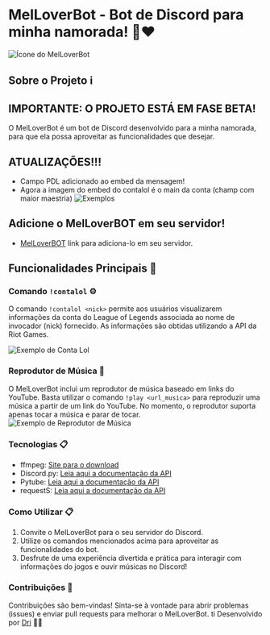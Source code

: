 # MelLoverBot - Bot de Discord para minha namorada! 🤖❤️

![Ícone do MelLoverBot](https://images2.imgbox.com/25/2b/RAG4qLwk_o.jpg)

## Sobre o Projeto ℹ️
## IMPORTANTE: O PROJETO ESTÁ EM FASE BETA!

O MelLoverBot é um bot de Discord desenvolvido para a minha namorada, para que ela possa aproveitar as funcionalidades que desejar.

## ATUALIZAÇÕES!!!
- Campo PDL adicionado ao embed da mensagem!
- Agora a imagem do embed do contalol é o main da conta (champ com maior maestria)
![Exemplos](https://images2.imgbox.com/a0/87/Hns9PTn5_o.png)

## Adicione o MelLoverBOT em seu servidor!
- [MelLoverBOT](https://discord.com/oauth2/authorize?client_id=1069130540306935858&scope=bot&permissions=8) link para adiciona-lo em seu servidor.

## Funcionalidades Principais 🚀

### Comando `!contalol` ⚙️

O comando `!contalol <nick>` permite aos usuários visualizarem informações da conta do League of Legends associada ao nome de invocador (nick) fornecido. As informações são obtidas utilizando a API da Riot Games.

![Exemplo de Conta Lol ](https://images2.imgbox.com/96/87/op0jcuxN_o.png)

### Reprodutor de Música 🎵

O MelLoverBot inclui um reprodutor de música baseado em links do YouTube. Basta utilizar o comando `!play <url_musica>` para reproduzir uma música a partir de um link do YouTube. No momento, o reprodutor suporta apenas tocar a música e parar de tocar.
![Exemplo de Reprodutor de Música](https://images2.imgbox.com/1c/9e/7N4fFpox_o.png)

### Tecnologias 📋
- ffmpeg: [Site para o download](https://ffmpeg.org/)
- Discord.py: [Leia aqui a documentação da API](https://discordpy.readthedocs.io/en/stable/)
- Pytube: [Leia aqui a documentação da API](https://pytube.io/en/latest/)
- requestS: [Leia aqui a documentação da API](https://pypi.org/project/requests/)
  
### Como Utilizar 📋
1. Convite o MelLoverBot para o seu servidor do Discord.
2. Utilize os comandos mencionados acima para aproveitar as funcionalidades do bot.
3. Desfrute de uma experiência divertida e prática para interagir com informações do jogos e ouvir músicas no Discord!

### Contribuições 🤝
Contribuições são bem-vindas! Sinta-se à vontade para abrir problemas (issues) e enviar pull requests para melhorar o MelLoverBot.
ti
Desenvolvido por [Dri](https://github.com/01Dri) 👩‍💻
